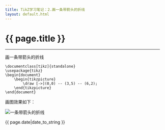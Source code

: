 ```yaml
---
title: TikZ学习笔记：2.画一条带箭头的折线
layout: default.html
---
```


# {{ page.title }}

----------------------------------

画一条带箭头的折线

```
\documentclass[tikz]{standalone}
\usepackage{tikz}
\begin{document}
    \begin{tikzpicture}
        \draw [->](0,0) -- (3,5) -- (6,2);
    \end{tikzpicture}
\end{document}
```

画图效果如下：

![一条带箭头的折线](https://SongNingSDUT.github.io/img/tikz/tikz-2-1.jpg "一条带箭头的折线")

{{ page.date|date_to_string }}